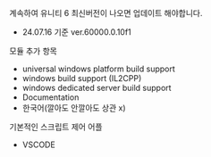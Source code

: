 계속하여 유니티 6 최신버전이 나오면 업데이트 해야합니다.
- 24.07.16 기준 ver.60000.0.10f1

모듈 추가 항목
- universal windows platform build support
- windows build support (IL2CPP)
- windows dedicated server build support
- Documentation
- 한국어(깔아도 안깔아도 상관 x)

기본적인 스크립트 제어 어플
- VSCODE

